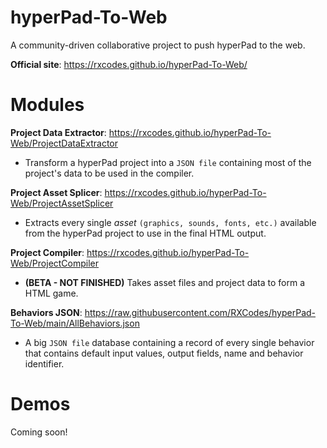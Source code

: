 # hyperPad-To-Web
A community-driven collaborative project to push hyperPad to the web.

**Official site**: https://rxcodes.github.io/hyperPad-To-Web/

# Modules
**Project Data Extractor**: https://rxcodes.github.io/hyperPad-To-Web/ProjectDataExtractor
- Transform a hyperPad project into a `JSON file` containing most of the project's data to be used in the compiler.

**Project Asset Splicer**: https://rxcodes.github.io/hyperPad-To-Web/ProjectAssetSplicer
- Extracts every single *asset* `(graphics, sounds, fonts, etc.)` available from the hyperPad project to use in the final HTML output.

**Project Compiler**: https://rxcodes.github.io/hyperPad-To-Web/ProjectCompiler
- **(BETA - NOT FINISHED)** Takes asset files and project data to form a HTML game.

**Behaviors JSON**: https://raw.githubusercontent.com/RXCodes/hyperPad-To-Web/main/AllBehaviors.json
- A big `JSON file` database containing a record of every single behavior that contains default input values, output fields, name and behavior identifier.

# Demos
Coming soon!
